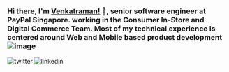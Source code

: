 ### Hi there, I'm [Venkatraman!](https://www.linkedin.com/in/venkat-engineering-manager) 👋, senior software engineer at PayPal Singapore. working in the Consumer In-Store and Digital Commerce Team. Most of my technical experience is centered around Web and Mobile based product development![image](https://user-images.githubusercontent.com/1652629/219549685-6147b3ca-c6ab-4d3d-81bd-e7121e0b3637.png)


<!--
**ramsunvtech/ramsunvtech** is a ✨ _special_ ✨ repository because its `README.md` (this file) appears on your GitHub profile.

Here are some ideas to get you started:

- 🔭 I’m currently working on ...
- 🌱 I’m currently learning ...
- 👯 I’m looking to collaborate on ...
- 🤔 I’m looking for help with ...
- 💬 Ask me about ...
- 📫 How to reach me: ...
- 😄 Pronouns: ...
- ⚡ Fun fact: ...
-->

<p>
<a href="https://twitter.com/ramsunvtech">
   <img align="left" alt="twitter" src="https://img.shields.io/badge/Twitter-1DA1F2?style=for-the-badge&logo=twitter&logoColor=white" />
</a>&nbsp;&nbsp;

<a href="https://www.linkedin.com/in/venkat-engineering-manager/">
   <img align="left" alt="linkedin" src="https://img.shields.io/badge/LinkedIn-0077B5?style=for-the-badge&logo=linkedin&logoColor=white" />
</a>
